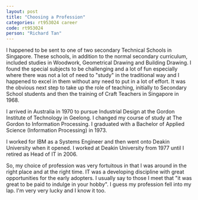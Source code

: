 ```yaml
---
layout: post
title: "Choosing a Profession"
categories: rt953024 career
code: rt953024
person: "Richard Tan"
---
```


I happened to be sent to one of two secondary Technical Schools in Singapore. These schools, in addition to the normal secondary curriculum, included studies in Woodwork, Geometrical Drawing and Building Drawing. I found the special subjects to be challenging and a lot of fun especially where there was not a lot of need to "study" in the traditional way and I happened to excel in them without any need to put in a lot of effort. It was the obvious next step to take up the role of teaching, initially to Secondary School students and then the training of Craft Teachers in Singapore in 1968.

I arrived in Australia in 1970 to pursue Industrial Design at the Gordon Institute of Technology in Geelong. I changed my course of study at The Gordon to Information Processing. I graduated with a Bachelor of Applied Science (Information Processing) in 1973.

I worked for IBM as a Systems Engineer and then went onto Deakin University when it  opened. I worked at Deakin University from 1977 until I retired as Head of IT in 2006.

So, my choice of profession was very fortuitous in that I was around in the right place and at the right time. IT was a developing discipline with great opportunities for the early adopters. I usually say to those I meet that "it was great to be paid to indulge in your hobby". I guess my profession fell into my lap. I'm very very lucky and I know it too.

